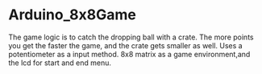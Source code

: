# Arduino_8x8Game


The game logic is to catch the dropping ball with a crate.
The more points you get the faster the game, and the crate gets smaller as well.
Uses a potentiometer as a input method.
8x8 matrix as a game environment,and the lcd for start and end menu.